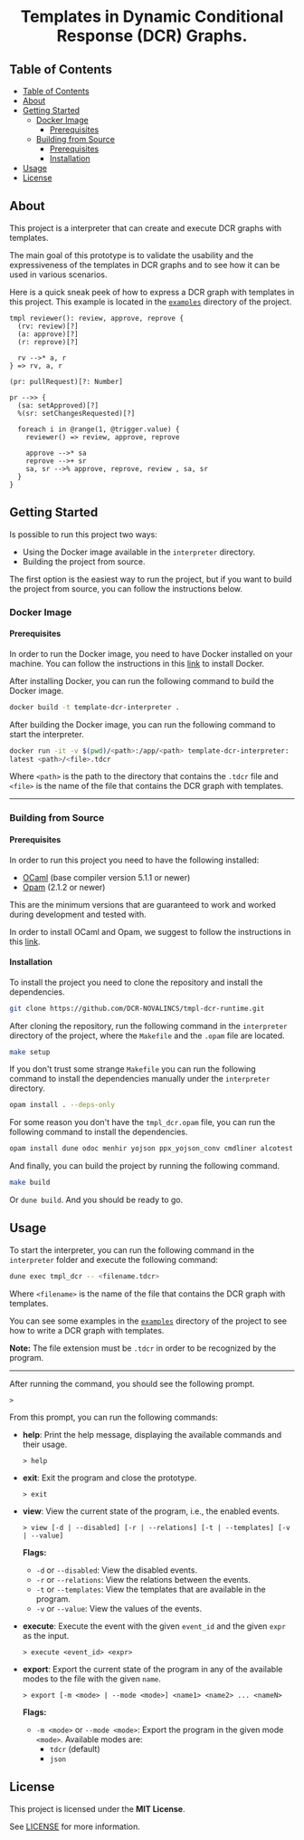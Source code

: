 
<div align="center">
  <h1>Templates in Dynamic Conditional Response (DCR) Graphs.</h1>
</div> 

## Table of Contents

- [Table of Contents](#table-of-contents)
- [About](#about)
- [Getting Started](#getting-started)
  - [Docker Image](#docker-image)
    - [Prerequisites](#prerequisites)
  - [Building from Source](#building-from-source)
    - [Prerequisites](#prerequisites-1)
    - [Installation](#installation)
- [Usage](#usage)
- [License](#license)

## About 

This project is a interpreter that can create and execute DCR graphs with templates. 

The main goal of this prototype is to validate the usability and the expressiveness of the templates in DCR graphs and to see how it can be used in various scenarios.

Here is a quick sneak peek of how to express a DCR graph with templates in this project. This example is located in the [`examples`](./examples/) directory of the project.

```tdcr
tmpl reviewer(): review, approve, reprove {
  (rv: review)[?]
  (a: approve)[?]
  (r: reprove)[?]

  rv -->* a, r
} => rv, a, r

(pr: pullRequest)[?: Number]

pr -->> {
  (sa: setApproved)[?]
  %(sr: setChangesRequested)[?]

  foreach i in @range(1, @trigger.value) {
    reviewer() => review, approve, reprove

    approve -->* sa
    reprove -->+ sr
    sa, sr -->% approve, reprove, review , sa, sr
  }
}
```

## Getting Started

Is possible to run this project two ways:
- Using the Docker image available in the `interpreter` directory. 
- Building the project from source.

The first option is the easiest way to run the project, but if you want to build the project from source, you can follow the instructions below.

### Docker Image

#### Prerequisites

In order to run the Docker image, you need to have Docker installed on your machine. You can follow the instructions in this [link](https://docs.docker.com/get-docker/) to install Docker.

After installing Docker, you can run the following command to build the Docker image.

```bash
docker build -t template-dcr-interpreter .
```

After building the Docker image, you can run the following command to start the interpreter.

```bash
docker run -it -v $(pwd)/<path>:/app/<path> template-dcr-interpreter:
latest <path>/<file>.tdcr
```

Where `<path>` is the path to the directory that contains the `.tdcr` file and `<file>` is the name of the file that contains the DCR graph with templates.

---

### Building from Source

#### Prerequisites

In order to run this project you need to have the following installed:

- [OCaml](https://ocaml.org/docs/install.html) (base compiler version 5.1.1 or newer)
- [Opam](https://opam.ocaml.org/doc/Install.html) (2.1.2 or newer)

This are the minimum versions that are guaranteed to work and worked during development and tested with. 

In order to install OCaml and Opam, we suggest to follow the instructions in this [link](https://ocaml.org/docs/installing-ocaml).

#### Installation

To install the project you need to clone the repository and install the dependencies. 

```bash
git clone https://github.com/DCR-NOVALINCS/tmpl-dcr-runtime.git
```

After cloning the repository, run the following command in the `interpreter` directory of the project, where the `Makefile` and the `.opam` file are located.

```bash
make setup
```

If you don't trust some strange `Makefile` you can run the following command to install the dependencies manually under the `interpreter` directory.

```bash
opam install . --deps-only
``` 

For some reason you don't have the `tmpl_dcr.opam` file, you can run the following command to install the dependencies.

```bash
opam install dune odoc menhir yojson ppx_yojson_conv cmdliner alcotest
```

And finally, you can build the project by running the following command.

```bash
make build
```

Or `dune build`. And you should be ready to go.

## Usage

To start the interpreter, you can run the following command in the `interpreter` folder and execute the following command:

```bash
dune exec tmpl_dcr -- <filename.tdcr>
```

Where `<filename>` is the name of the file that contains the DCR graph with templates.

You can see some examples in the [`examples`](./examples/) directory of the project to see how to write a DCR graph with templates.

**Note:** The file extension must be `.tdcr` in order to be recognized by the program.

---

After running the command, you should see the following prompt.

```
> 
```

From this prompt, you can run the following commands:

- **help**: Print the help message, displaying the available commands and their usage.
  ```
  > help
  ```
  
- **exit**: Exit the program and close the prototype.
  ```
  > exit
  ```

- **view**: View the current state of the program, i.e., the enabled events.
  ```
  > view [-d | --disabled] [-r | --relations] [-t | --templates] [-v | --value]
  ```
  **Flags:**
  - `-d` or `--disabled`: View the disabled events.
  - `-r` or `--relations`: View the relations between the events.
  - `-t` or `--templates`: View the templates that are available in the program.
  - `-v` or `--value`: View the values of the events.

- **execute**: Execute the event with the given `event_id` and the given `expr` as the input.
  ```
  > execute <event_id> <expr>
  ```

- **export**: Export the current state of the program in any of the available modes to the file with the given `name`.
  ```
  > export [-m <mode> | --mode <mode>] <name1> <name2> ... <nameN>
  ```
  **Flags:**
  - `-m <mode>` or `--mode <mode>`: Export the program in the given mode `<mode>`. Available modes are:
    - `tdcr` (default)
    - `json`

## License

This project is licensed under the **MIT License**.

See [LICENSE](./LICENSE) for more information.
